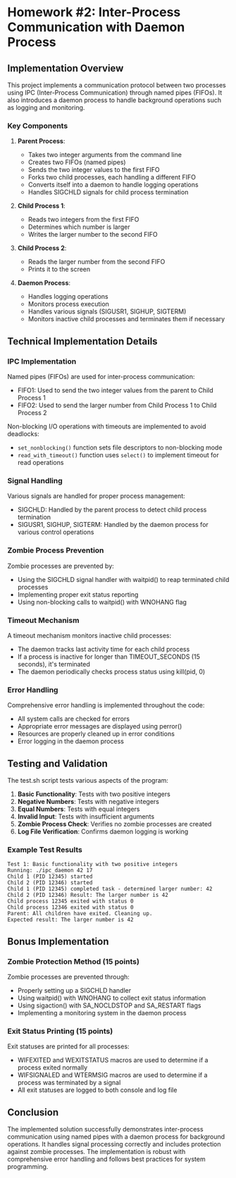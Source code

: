 # Homework #2: Inter-Process Communication with Daemon Process

## Implementation Overview

This project implements a communication protocol between two processes using IPC (Inter-Process Communication) through named pipes (FIFOs). It also introduces a daemon process to handle background operations such as logging and monitoring.

### Key Components

1. **Parent Process**: 
   - Takes two integer arguments from the command line
   - Creates two FIFOs (named pipes)
   - Sends the two integer values to the first FIFO
   - Forks two child processes, each handling a different FIFO
   - Converts itself into a daemon to handle logging operations
   - Handles SIGCHLD signals for child process termination

2. **Child Process 1**:
   - Reads two integers from the first FIFO
   - Determines which number is larger
   - Writes the larger number to the second FIFO

3. **Child Process 2**:
   - Reads the larger number from the second FIFO
   - Prints it to the screen

4. **Daemon Process**:
   - Handles logging operations
   - Monitors process execution
   - Handles various signals (SIGUSR1, SIGHUP, SIGTERM)
   - Monitors inactive child processes and terminates them if necessary

## Technical Implementation Details

### IPC Implementation

Named pipes (FIFOs) are used for inter-process communication:
- FIFO1: Used to send the two integer values from the parent to Child Process 1
- FIFO2: Used to send the larger number from Child Process 1 to Child Process 2

Non-blocking I/O operations with timeouts are implemented to avoid deadlocks:
- `set_nonblocking()` function sets file descriptors to non-blocking mode
- `read_with_timeout()` function uses `select()` to implement timeout for read operations

### Signal Handling

Various signals are handled for proper process management:
- SIGCHLD: Handled by the parent process to detect child process termination
- SIGUSR1, SIGHUP, SIGTERM: Handled by the daemon process for various control operations

### Zombie Process Prevention

Zombie processes are prevented by:
- Using the SIGCHLD signal handler with waitpid() to reap terminated child processes
- Implementing proper exit status reporting
- Using non-blocking calls to waitpid() with WNOHANG flag

### Timeout Mechanism

A timeout mechanism monitors inactive child processes:
- The daemon tracks last activity time for each child process
- If a process is inactive for longer than TIMEOUT_SECONDS (15 seconds), it's terminated
- The daemon periodically checks process status using kill(pid, 0)

### Error Handling

Comprehensive error handling is implemented throughout the code:
- All system calls are checked for errors
- Appropriate error messages are displayed using perror()
- Resources are properly cleaned up in error conditions
- Error logging in the daemon process

## Testing and Validation

The test.sh script tests various aspects of the program:

1. **Basic Functionality**: Tests with two positive integers
2. **Negative Numbers**: Tests with negative integers
3. **Equal Numbers**: Tests with equal integers
4. **Invalid Input**: Tests with insufficient arguments
5. **Zombie Process Check**: Verifies no zombie processes are created
6. **Log File Verification**: Confirms daemon logging is working

### Example Test Results

```
Test 1: Basic functionality with two positive integers
Running: ./ipc_daemon 42 17
Child 1 (PID 12345) started
Child 2 (PID 12346) started
Child 1 (PID 12345) completed task - determined larger number: 42
Child 2 (PID 12346) Result: The larger number is 42
Child process 12345 exited with status 0
Child process 12346 exited with status 0
Parent: All children have exited. Cleaning up.
Expected result: The larger number is 42
```

## Bonus Implementation

### Zombie Protection Method (15 points)

Zombie processes are prevented through:
- Properly setting up a SIGCHLD handler
- Using waitpid() with WNOHANG to collect exit status information
- Using sigaction() with SA_NOCLDSTOP and SA_RESTART flags
- Implementing a monitoring system in the daemon process

### Exit Status Printing (15 points)

Exit statuses are printed for all processes:
- WIFEXITED and WEXITSTATUS macros are used to determine if a process exited normally
- WIFSIGNALED and WTERMSIG macros are used to determine if a process was terminated by a signal
- All exit statuses are logged to both console and log file

## Conclusion

The implemented solution successfully demonstrates inter-process communication using named pipes with a daemon process for background operations. It handles signal processing correctly and includes protection against zombie processes. The implementation is robust with comprehensive error handling and follows best practices for system programming. 